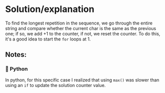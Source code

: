 # Solution/explanation
To find the longest repetition in the sequence, we go through the entire string and compare whether the current char is the same as the previous one; if so, we add +1 to the counter, if not, we reset the counter. To do this, it's a good idea to start the `for` loops at 1.

## Notes:

### 🐍 Python
In python, for this specific case I realized that using `max()` was slower than using an `if` to update the solution counter value.
